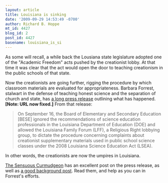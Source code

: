 ```yaml
---
layout: article
title: Louisiana is sinking
date: '2009-09-29 14:53:49 -0700'
author: Richard B. Hoppe
mt_id: 4427
blog_id: 2
post_id: 4427
basename: louisiana_is_si
---
```

As some will recall, a while back the Lousiana state legislature adopted one of the "Academic Freedom" acts pushed by the creationist lobby.  At that time it was clear that the act would open the door to teaching creationism in the public schools of that state.

Now the creationists are going further, rigging the procedure by which classroom materials are evaluated for appropriateness.  Barbara Forrest, stalwart in the defense of teaching honest science and the separation of church and state, has [a long press release](http://lasciencecoalition.org/2009/09/30/creationists-dictate-bese-policy/) outlining what has happened.  **\[Note: URL now fixed.\]**  From that release:

> On September 16, the Board of Elementary and Secondary Education \[BESE\] ignored the recommendations of science education professionals in the Louisiana Department of Education (DOE) and allowed the Louisiana Family Forum (LFF), a Religious Right lobbying group, to dictate the procedure concerning complaints about creationist supplementary materials used in public school science classes under the 2008 Louisiana Science Education Act (LSEA).

In other words, the creationists are now the umpires in Louisiana.

[The Sensuous Curmudgeon](http://sensuouscurmudgeon.wordpress.com/2009/09/29/barbara-forrest-exposes-louisiana-creationists/) has an excellent post on the press release, as well as [a good background post](http://sensuouscurmudgeon.wordpress.com/2009/09/17/louisiana-creationism-wolves-guarding-sheep/).  Read them, and help as you can in Forrest's efforts.
